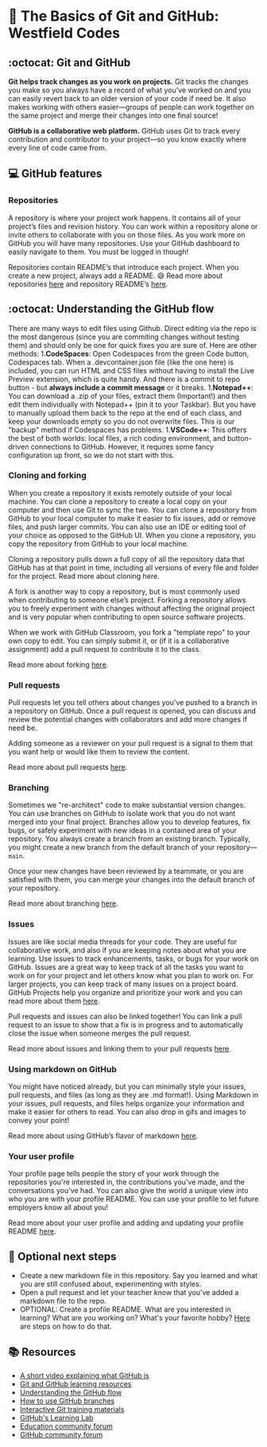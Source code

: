 # :wave: The Basics of Git and GitHub: Westfield Codes

## :octocat: Git and GitHub

**Git helps track changes as you work on projects.** Git tracks the changes you make so you always have a record of what you’ve worked on and you can easily revert back to an older version of your code if need be. It also makes working with others easier—groups of people can work together on the same project and merge their changes into one final source! 

**GitHub is a collaborative web platform.** GitHub uses Git to track every contribution and contributor to your project—so you know exactly where every line of code came from. 

## 💻 GitHub features 

### Repositories 

A repository is where your project work happens. It contains all of your project’s files and revision history. You can work within a repository alone or invite others to collaborate with you on those files. As you work more on GitHub you will have many repositories. Use your GitHub dashboard to easily navigate to them. You must be logged in though! 

Repositories contain README’s that introduce each project.  When you create a new project, always add a README. :smile:   Read more about repositories [here](https://docs.github.com/en/github/creating-cloning-and-archiving-repositories/about-repositories) and repository README’s [here](https://docs.github.com/en/github/creating-cloning-and-archiving-repositories/about-readmes). 

## :octocat: Understanding the GitHub flow 

There are many ways to edit files using Github.  Direct editing via the repo is the most dangerous (since you are commiting changes without testing them) and should only be one for quick fixes you are sure of. Here are other methods: 
1.**CodeSpaces**: Open Codespaces from the green Code button, Codespaces tab. When a .devcontainer.json file (like the one here) is included, you can run HTML and CSS files without having to install the Live Preview extension, which is quite handy. And there is a commit to repo button - but **always include a commit message** or it breaks. 
1.**Notepad++**: You can download a .zip of your files, extract them (Important!) and then edit them individually with Notepad++ (pin it to your Taskbar). But you have to manually upload them back to the repo at the end of each class, and keep your downloads empty so you do not overwrite files.  This is our "backup" method if Codespaces has problems. 
1.**VSCode++**: This offers the best of both worlds: local files, a rich coding environment, and button-driven connections to GitHub.  However, it requires some fancy configuration up front, so we do not start with this. 

### Cloning and forking 

When you create a repository it exists remotely outside of your local machine. You can clone a repository to create a local copy on your computer and then use Git to sync the two. You can clone a repository from GitHub to your local computer to make it easier to fix issues, add or remove files, and push larger commits. You can also use an IDE or editing tool of your choice as opposed to the GitHub UI. When you clone a repository, you copy the repository from GitHub to your local machine.

Cloning a repository pulls down a full copy of all the repository data that GitHub has at that point in time, including all versions of every file and folder for the project.
Read more about cloning here. 

A fork is another way to copy a repository, but is most commonly used when contributing to someone else’s project. Forking a repository allows you to freely experiment with changes without affecting the original project and is very popular when contributing to open source software projects.

When we work with GitHub Classroom, you fork a "template repo" to your own copy to edit.  You can simply submit it, or (if it is a collaborative assignment) add a pull request to contribute it to the class. 

Read more about forking [here](https://docs.github.com/en/github/creating-cloning-and-archiving-repositories/cloning-a-repository).

### Pull requests

Pull requests let you tell others about changes you've pushed to a branch in a repository on GitHub. Once a pull request is opened, you can discuss and review the potential changes with collaborators and add more changes if need be. 

Adding someone as a reviewer on your pull request is a signal to them that you want help or would like them to review the content. 

Read more about pull requests [here](https://docs.github.com/en/github/collaborating-with-issues-and-pull-requests/about-pull-requests). 

### Branching 

Sometimes we "re-architect" code to make substantial version changes.  You can use branches on GitHub to isolate work that you do not want merged into your final project. Branches allow you to develop features, fix bugs, or safely experiment with new ideas in a contained area of your repository. You always create a branch from an existing branch. Typically, you might create a new branch from the default branch of your repository—`main`. 

Once your new changes have been reviewed by a teammate, or you are satisfied with them, you can merge your changes into the default branch of your repository.

Read more about branching [here](https://docs.github.com/en/github/collaborating-with-issues-and-pull-requests/about-branches). 

### Issues

Issues are like social media threads for your code.  They are useful for collaborative work, and also if you are keeping notes about what you are learning. Use issues to track enhancements, tasks, or bugs for your work on GitHub. Issues are a great way to keep track of all the tasks you want to work on for your project and let others know what you plan to work on. For larger projects, you can keep track of many issues on a project board. GitHub Projects help you organize and prioritize your work and you can read more about them [here](https://docs.github.com/en/github/managing-your-work-on-github/about-project-boards). 

Pull requests and issues can also be linked together! You can link a pull request to an issue to show that a fix is in progress and to automatically close the issue when someone merges the pull request. 

Read more about issues and linking them to your pull requests [here](https://docs.github.com/en/github/managing-your-work-on-github/about-issues). 

### Using markdown on GitHub 

You might have noticed already, but you can minimally style your issues, pull requests, and files (as long as they are .md format!). Using Markdown in your issues, pull requests, and files helps organize your information and make it easier for others to read. You can also drop in gifs and images to convey your point!

Read more about using GitHub’s flavor of markdown [here](https://docs.github.com/en/github/writing-on-github/basic-writing-and-formatting-syntax). 

### Your user profile

Your profile page tells people the story of your work through the repositories you're interested in, the contributions you've made, and the conversations you've had. You can also give the world a unique view into who you are with your profile README. You can use your profile to let future employers know all about you! 

Read more about your user profile and adding and updating your profile README [here](https://docs.github.com/en/github/setting-up-and-managing-your-github-profile/managing-your-profile-readme). 

## 📝 Optional next steps 

* Create a new markdown file in this repository. Say you learned and what you are still confused about, experimenting with styles.
* Open a pull request and let your teacher know that you’ve added a markdown file to the repo.  
* OPTIONAL: Create a profile README. What are you interested in learning? What are you working on? What's your favorite hobby? [Here](https://docs.github.com/en/github/setting-up-and-managing-your-github-profile/managing-your-profile-readme) are steps on how to do that. 

## 📚  Resources 
* [A short video explaining what GitHub is](https://www.youtube.com/watch?v=w3jLJU7DT5E&feature=youtu.be) 
* [Git and GitHub learning resources](https://docs.github.com/en/github/getting-started-with-github/git-and-github-learning-resources) 
* [Understanding the GitHub flow](https://guides.github.com/introduction/flow/)
* [How to use GitHub branches](https://www.youtube.com/watch?v=H5GJfcp3p4Q&feature=youtu.be)
* [Interactive Git training materials](https://githubtraining.github.io/training-manual/#/01_getting_ready_for_class)
* [GitHub's Learning Lab](https://lab.github.com/)
* [Education community forum](https://education.github.community/)
* [GitHub community forum](https://github.community/)
